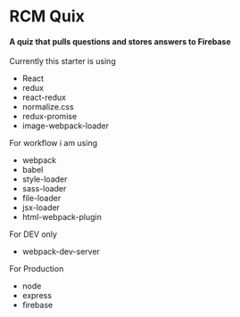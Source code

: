 # RCM Quix

#### A quiz that pulls questions and stores answers to Firebase

Currently this starter is using
* React
* redux
* react-redux
* normalize.css
* redux-promise
* image-webpack-loader

For workflow i am using
* webpack
* babel
* style-loader
* sass-loader
* file-loader
* jsx-loader
* html-webpack-plugin

For DEV only
* webpack-dev-server

For Production
* node
* express
* firebase
